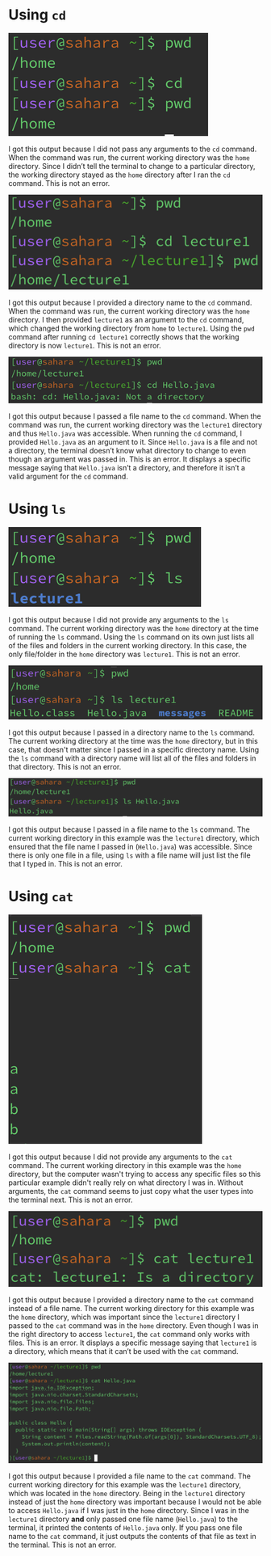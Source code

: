 # Using `cd`
![Image](lr1cd1.png)

I got this output because I did not pass any arguments to the `cd` command. When the command was run, the current working directory was the `home` directory. Since I didn’t tell the terminal to change to a particular directory, the working directory stayed as the `home` directory after I ran the `cd` command.
This is not an error.

![Image](lr1cd2.png)

I got this output because I provided a directory name to the `cd` command. When the command was run, the current working directory was the `home` directory. I then provided `lecture1` as an argument to the `cd` command, which changed the working directory from `home` to `lecture1`. Using the `pwd` command after running `cd lecture1` correctly shows that the working directory is now `lecture1`.
This is not an error.

![Image](lr1cd3.png)

I got this output because I passed a file name to the `cd` command. When the command was run, the current working directory was the `lecture1` directory and thus `Hello.java` was accessible. When running the `cd` command, I provided `Hello.java` as an argument to it. Since `Hello.java` is a file and not a directory, the terminal doesn’t know what directory to change to even though an argument was passed in.
This is an error. It displays a specific message saying that `Hello.java` isn’t a directory, and therefore it isn’t a valid argument for the `cd` command.

# Using `ls`
![Image](lr1ls1.png)

I got this output because I did not provide any arguments to the `ls` command. The current working directory was the `home` directory at the time of running the `ls` command. Using the `ls` command on its own just lists all of the files and folders in the current working directory. In this case, the only file/folder in the `home` directory was `lecture1`.
This is not an error.

![Image](lr1ls2.png)

I got this output because I passed in a directory name to the `ls` command. The current working directory at the time was the `home` directory, but in this case, that doesn't matter since I passed in a specific directory name. Using the `ls` command with a directory name will list all of the files and folders in that directory.
This is not an error.

![Image](lr1ls3.png)

I got this output because I passed in a file name to the `ls` command. The current working directory in this example was the `lecture1` directory, which ensured that the file name I passed in (`Hello.java`) was accessible. Since there is only one file in a file, using `ls` with a file name will just list the file that I typed in.
This is not an error.

# Using `cat`
![Image](lr1cat1.png)

I got this output because I did not provide any arguments to the `cat` command. The current working directory in this example was the `home` directory, but the computer wasn't trying to access any specific files so this particular example didn't really rely on what directory I was in. Without arguments, the `cat` command seems to just copy what the user types into the terminal next.
This is not an error.

![Image](lr1cat2.png)

I got this output because I provided a directory name to the `cat` command instead of a file name. The current working directory for this example was the `home` directory, which was important since the `lecture1` directory I passed to the `cat` command was in the `home` directory. Even though I was in the right directory to access `lecture1`, the `cat` command only works with files.
This is an error. It displays a specific message saying that `lecture1` is a directory, which means that it can’t be used with the `cat` command.

![Image](lr1cat3.png)

I got this output because I provided a file name to the `cat` command. The current working directory for this example was the `lecture1` directory, which was located in the `home` directory. Being in the `lecture1` directory instead of just the `home` directory was important because I would not be able to access `Hello.java` if I was just in the `home` directory. Since I was in the `lecture1` directory **and** only passed one file name (`Hello.java`) to the terminal, it printed the contents of `Hello.java` only. If you pass one file name to the `cat` command, it just outputs the contents of that file as text in the terminal.
This is not an error.
